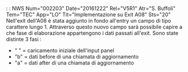  :  : NWS Num="002203" Date="20161222" Rel="V5R1" Atr="S. Buffoli" Tem="TEC" App="LO" Tit="Implementazione su Exit A08" Sts="20"
Nell'exit dell'A08 è stata aggiunto in fondo all'entry un campo di tipo carattere lungo 1.
Attraverso questo nuovo campo sarà possibile capire a che fase di elaborazione appartengono i dati
passati all'exit. Sono state distinte 3 fasi : 

* " " = caricamento iniziale dell'input panel
* "b" = dati before di una chiamata di aggiornamento
* "a" = dati after di una chiamata di aggiornamento
